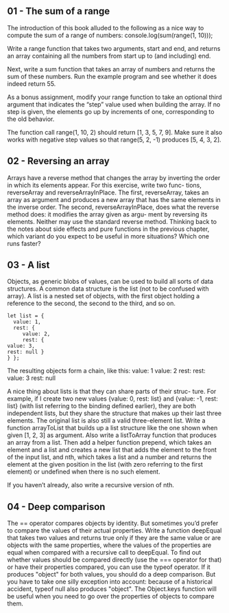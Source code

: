 ## 01 - The sum of a range

The introduction of this book alluded to the following as a nice way to compute the sum of a range of numbers:
 console.log(sum(range(1, 10)));

Write a range function that takes two arguments, start and end, and returns an array containing all the numbers from start up to (and including) end.

Next, write a sum function that takes an array of numbers and returns the sum of these numbers. Run the example program and see whether it does indeed return 55.

As a bonus assignment, modify your range function to take an optional third argument that indicates the “step” value used when building the array. If no step is given, the elements go up by increments of one, corresponding to the old behavior. 

The function call range(1, 10, 2) should return [1, 3, 5, 7, 9]. Make sure it also works with
negative step values so that range(5, 2, -1) produces [5, 4, 3, 2].

## 02 - Reversing an array

Arrays have a reverse method that changes the array by inverting the order in which its elements appear. For this exercise, write two func- tions, reverseArray and reverseArrayInPlace. The first, reverseArray, takes an array as argument and produces a new array that has the same elements in the inverse order. The second, reverseArrayInPlace, does what the reverse method does: it modifies the array given as argu- ment by reversing its elements. Neither may use the standard reverse method.
Thinking back to the notes about side effects and pure functions in the previous chapter, which variant do you expect to be useful in more situations? Which one runs faster?

## 03 - A list

Objects, as generic blobs of values, can be used to build all sorts of data structures. A common data structure is the list (not to be confused with array). A list is a nested set of objects, with the first object holding a reference to the second, the second to the third, and so on.

```
let list = {
  value: 1,
  rest: {
     value: 2,
     rest: {
value: 3,
rest: null }
} };
```

The resulting objects form a chain, like this:
value: 1 value: 2
rest: rest: value: 3
rest: null

A nice thing about lists is that they can share parts of their struc- ture. For example, if I create two new values {value: 0, rest: list} and {value: -1, rest: list} (with list referring to the binding defined earlier), they are both independent lists, but they share the structure that makes up their last three elements. The original list is also still a valid three-element list.
Write a function arrayToList that builds up a list structure like the one shown when given [1, 2, 3] as argument. Also write a listToArray function that produces an array from a list. Then add a helper function prepend, which takes an element and a list and creates a new list that adds the element to the front of the input list, and nth, which takes a list and a number and returns the element at the given position in the list (with zero referring to the first element) or undefined when there is no such element.

If you haven’t already, also write a recursive version of nth.

## 04 - Deep comparison

The == operator compares objects by identity. But sometimes you’d prefer to compare the values of their actual properties.
Write a function deepEqual that takes two values and returns true only if they are the same value or are objects with the same properties, where the values of the properties are equal when compared with a recursive call to deepEqual.
To find out whether values should be compared directly (use the === operator for that) or have their properties compared, you can use the typeof operator. If it produces "object" for both values, you should do a deep comparison. But you have to take one silly exception into account: because of a historical accident, typeof null also produces "object".
The Object.keys function will be useful when you need to go over the properties of objects to compare them.